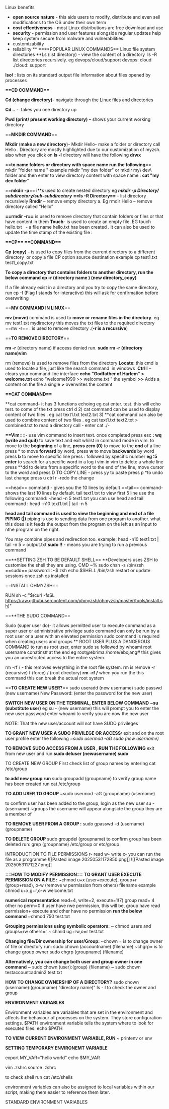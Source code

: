 Linux benefits 
* **open source nature** - this aids users to modify, distribute and even sell modifications to the OS under their own term 
* **cost effectiveness** - most Linux distributions are free download and use 
* **security** - permission and user features alongside regular updates help keep system secure from malware and vulnerabilities. 
* customizability 
* reliability 
**
==**POPULAR LINUX COMMANDS== 
Linux file system directories 
**Ls  (list directory) - view the content of a directory 
ls -R list directories recursively. eg devops/cloud/support
devops:
cloud
./cloud:
support

**lso**f : lists on its standard output file information about files opened  by  processes

 **==CD COMMAND==** 
 
**Cd (change directory)**-  navigate through the Linux files and directories 

**Cd ..** -  takes you one directory up  

**Pwd (print/ present working directory)** – shows your current working directory 

==**MKDIR COMMAND**== 

**Mkdir** (**make a new directory**)-  Mkdir Hello- make a folder or directory call Hello . Directory are mostly highlighted due to our customization of myzsh. also when you click on **ls -l**  directory will have the following **drwx**

==**to name folders or directory with space name run the following**== 
mkdir "folder name "  example mkdir "my dev folder" 
or mkdir my\ dev\ folder and then enter 
to view directory content with space name : **cat "my dev folder"**

==**mkdir -p**==  i**s used to create nested directory eg ***mkdir -p Directory/ subdirectory/sub-subdirectory***
**==ls -R Directory==** - list directory recursively 
**Rmdir** – remove empty directory a. Eg rmdir Hello – remove directory called “Hello” 

**==rmdir -r==** is used to remove directory that contain folders or files or that have content in them 
**Touch**- is used to create an empty file. EG touch hello.txt   - a file name hello.txt has been created . it can also be used to update the time stamp of the existing file  :

**==CP== ==COMMAND==** 

**Cp** **(copy)** - is used to copy files from the current directory to a different directory  or copy a file 
CP option source destination 
example cp test1.txt test1_copy.txt

**To copy a directory that contains folders to another directory, run the below command 
cp -r (directory name ) (new directory_copy)**

If a file already exist in a directory and you try to copy the same directory, run 
cp -I (Flag I stands for interactive)
this will ask for confirmation before overwriting 

==**MV COMMAND IN LINUX**== 

**mv (move)** command is used to **move or** **rename files in the directory**. eg mv test1.txt mydirectory
this moves the txt files to the required directory
==mv -r== : is used to remove directory .(**-r is a recursive**)

==**TO REMOVE DIRECTORY**== 

**rm -r** (directory name)
if access denied run. **sudo rm -r (directory name)vim**


rm (remove) is used to remove files from the directory 
**Locate**: this cmd is used to locate a file, just like the search command  in windows 
**Ctrl l** – clears your command line interface
**echo "Godfather of Harlem" > welcome.txt**
echo "welcome1999 >> welcome.txt "
the symbol **>>** Adds a content on the file 
a single **>** overwrites the content 

**==CAT COMMAND==** 

**cat command- it has 3 functions 
echoing eg cat enter. test. this will echo test. to come of the txt press ctrl d 
2) cat command can be used to display content of two files . eg cat text1.txt text2.txt
3) **cat command can also be used to combine content of two files . eg cat text1.txt text2.txt > combined.txt 
to read a directory call -
enter cat ./-


**==Vim==**- use vim command to insert text. once completed press esc  **: wq (write and quit)** to save text and exit 
 whilst in command mode in vim. to move to the **beginning** of a line, **press zero (0)**
 to move to the **end** of a line press *
 to move **forward** by word, press **w**
 to move **backwards** by word press **b**
 to move to specific line press : followed by specific number **eg :5 enter** 
 to search for a specific word in a log i vim 
 in vim to delete a whole line press **dd
 to delete from a specific word to the end of the line, move cursor to the word and press D 
 TO COPY LINE - press yy
 to paste press p
 *to undo last change press u 
 ctrl r -redo the change 
 

==head== command - gives you the 10 lines by default 
==tail== command- shows the last 10 lines by default. tail text1.txt 
to view first 5 line use the following command: ~head -n 5 text1.txt
you can use head and tail command : head -n10 text1.txt  | tail -n 5

**head and tail command is used to view the beginning and end of a file** 
**PIPING (|)** piping is use to sending data from one program to another. what this does is it feeds the output from the program on the left as an input to nthe program on the right. 

You may combine pipes and redirection too.
example: head -n10 text1.txt  | tail -n 5 > output.txt 
**sudo !!** - means you are trying to run a previous command 

==**SETTING ZSH TO BE DEFAULT SHELL== 
**Developers uses ZSH to customise the shell they are using. 
CMD 
~% sudo  chsh -s /bin/zsh
==sudo== 
password:
:~$ zsh
echo $SHELL
/bin/zsh
restart or update sessions once zsh os installed 

==INSTALL OHMYZSH== 

RUN 
sh -c "$(curl -fsSL https://raw.githubusercontent.com/ohmyzsh/ohmyzsh/master/tools/install.sh)"



==**THE SUDO COMMAND== 

Sudo (super user do)- it  allows permitted user to execute command as a super user or administrative privilege 
sudo command can only be run by a root user or a user with an elevated permission
sudo command is required when creating users and groups 
**
ROOT USER PLUS A DANGEROUS COMMAND 
to run as root user, enter 
sudo su
followed by whoami
root username conatins# at the end
eg root@ebrima:/home/ebojang#
this gives you an unrestricted access to the entire system.

rm -rf / - this removes everything in the root file system.
rm is remove -r (recursive) f (force) / (root directory)
**rm -rf /** 
when you run the this command this can break the actual root system 

==**TO CREATE NEW USER?**==
sudo useradd (new username)
sudo passwd (new username)
New Password: (enter the password for the new user)

**SWITCH NEW USER ON THE TERMINAL, ENTER BELOW COMMAND**
~**su (substitute user)** eg su - (new username)
this will prompt you to enter the new user password 
enter whoami to verify you are now the new user

NOTE: That the new user/account will not have SUDO privileges 

**TO GRANT NEW USER A SUDO PRIVILEGE OR ACCESS:**
exit and on the root user profile enter the following 
*~sudo usermod -aG sudo (new username)*

**TO REMOVE SUDO ACCESS FROM A USER , RUN THE FOLLOWING** 
exit from new user and run
**sudo deluser (newusername) sudo**

TO CREATE NEW GROUP 
First check list of group names by entering 
cat /etc/group

**to add new group run** 
sudo groupadd (groupname)
to verify group name has been created run
cat /etc/group

**TO ADD USER TO GROUP** 
~sudo usermod -aG (groupname) (username)

to confirm user has been added to the group, login as the new user 
su - (username)
~groups
the username will appear alongside the group they are a member of 

**TO REMOVE USER FROM A GROUP :**
sudo gpasswd -d (username) (groupname)

**TO DELETE GROUP** 
sudo groupdel (groupname)
to confirm group has been deleted run:
grep (groupname) /etc/group
or etc/group 

INTRODUCTION TO FILE PERMISSIONS
r- read w- write x- you can run the file as a programme
![[Pasted image 20250531172850.png]]
![[Pasted image 20250531171227.png]]

**==HOW TO MODIFY PERMISSION==** 
**TO GRANT USER EXECUTE PERMISSION ON A FILE :**
~chmod u+x (user+execute), group+r (group+read), o-w (remove w permission from others) filename 
example chmod u+x,g+r,o-w welcome.txt

**numerical representation**
read=4, write=2, execute=1(7)
group read= 4
other no perm=0
if user have rwe permission, this will be, group have read permission+ execute and other have no permission
**run the below command** 
~chmod 750 test.txt

**Grouping permissions using symbolic operators:**
~ chmod users and groups=rw others=r 
~ chmid ug+rw,o=r test.txt

**Changing file/Dir ownership for user/Group:**
~chown = is to change owner of file or directory 
run: sudo chown (accountname) (filename)
~chgrp= is to change group owner 
sudo chgrp (groupname) (filename)

**Alternatively, you can change both user and group owner in one command** 
~ sudo chown (user):(group) (filename)
~ sudo chown testaccount:admin2 test.txt

**HOW TO CHANGE OWNERSHIP OF A DIRECTORY?**
sudo chown (username):(groupname) "directory name)"
ls - l to check the owner and group 


**ENVIRONMENT VARIABLES** 

Environment variables are variables that are set in the environment and affects the  behaviour of processes on the system. They store configuration settings.
$PATH environment variable tells the system where to look for executed files. 
echo $PATH

**TO VIEW CURRENT ENVIRONMENT VARIABLE, RUN**
~ printenv or env

**SETTING TEMPORARY ENVIRONEMT VARIABLE** 

export MY_VAR="hello world"
echo $MY_VAR 

vim .zshrc
source .zshrc

to check shell run 
cat /etc/shells

environment variables can also be assigned to local variables within our script, making them easier to reference them later.

STANDARD ENVIRONMENT VARIABLES 










